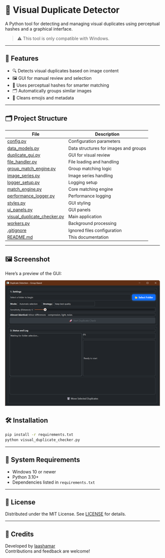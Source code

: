 # 🧠 Visual Duplicate Detector

A Python tool for detecting and managing visual duplicates using perceptual hashes and a graphical interface.

> ⚠️ This tool is only compatible with Windows.

---

## 🚀 Features

- 🔍 Detects visual duplicates based on image content  
- 🖼️ GUI for manual review and selection  
- 🧠 Uses perceptual hashes for smarter matching  
- 🗂️ Automatically groups similar images  
- 🧹 Cleans emojis and metadata  

---

## 🗂️ Project Structure

| File | Description |
|------|-------------|
| [config.py](config.py) | Configuration parameters |
| [data_models.py](data_models.py) | Data structures for images and groups |
| [duplicate_gui.py](duplicate_gui.py) | GUI for visual review |
| [file_handler.py](file_handler.py) | File loading and handling |
| [group_match_engine.py](group_match_engine.py) | Group matching logic |
| [image_series.py](image_series.py) | Image series handling |
| [logger_setup.py](logger_setup.py) | Logging setup |
| [match_engine.py](match_engine.py) | Core matching engine |
| [performance_logger.py](performance_logger.py) | Performance logging |
| [styles.py](styles.py) | GUI styling |
| [ui_panels.py](ui_panels.py) | GUI panels |
| [visual_duplicate_checker.py](visual_duplicate_checker.py) | Main application |
| [workers.py](workers.py) | Background processing |
| [.gitignore](.gitignore) | Ignored files configuration |
| [README.md](README.md) | This documentation |

---

## 🖼️ Screenshot

Here’s a preview of the GUI:

![Screenshot of GUI](docs/Gui.png)



## 🛠️ Installation

```bash
pip install -r requirements.txt
python visual_duplicate_checker.py
```

---

## 📌 System Requirements

- Windows 10 or newer  
- Python 3.10+  
- Dependencies listed in `requirements.txt`  

---

## 📄 License

Distributed under the MIT License. See [LICENSE](LICENSE) for details.

---

## 🙏 Credits

Developed by [laashamar](https://github.com/laashamar)  
Contributions and feedback are welcome!
